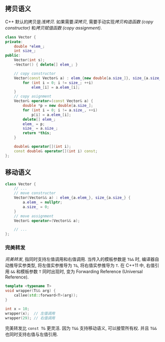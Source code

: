 

## 拷贝语义

C++ 默认的拷贝是*浅拷贝*. 如果需要*深拷贝*, 需要手动实现*拷贝构造函数 (copy constructor)* 和*拷贝赋值函数 (copy assignment)*.

```cpp
class Vector {
private:
	double *elem_;
	int size_;
public:
	Vector(int s);
	~Vector() { delete[] elem_; }

	// copy constructor
	Vector(const Vector& a) : elem_{new double[a.size_]}, size_{a.size_} {
		for (int i = 0; i != size_; ++i)
			elem_[i] = a.elem_[i];
	}
	// copy asignment 
	Vector& operator=(const Vector& a) {
		double *p = new double[a.size_];
		for (int i = 0; i != a.size_, ++i)
			p[i] = a.elem_[i];
		delete[] elem_;
		elem_ = p;
		size_ = a.size_;
		return *this;
	}

	double& operator[](int i);
	const double& operator[](int i) const;
};
```

## 移动语义

```cpp
class Vector {
	// ...
	// move constructor
	Vector(Vector&& a) : elem_{a.elem_}, size_{a.size_} {
		a.elem_ = nullptr;
		a.size_ = 0;
	}
	// move assignment
	Vector& operator=(Vector&& a);

	// ...
};
```

### 完美转发

*完美转发*, 指同时支持左值调用和右值调用. 当传入的模板参数是 `T&&` 时, 编译器自动推导实参类型, 将左值实参推导为 `T&`, 将右值实参推导为 `T`. 在 C++11 中, 右值引用 `&&` 和模板参数 `T` 同时出现时, 变为 Forwarding Reference (Universal Reference). 

```cpp 
template <typename T>
void wrapper(T&& arg) {
	callee(std::forward<T>(arg));
}

int x = 10;
wrapper(x);  // 左值调用
wrapper(29); // 右值调用
```

完美转发比 `const T&` 更灵活. 因为 `T&&` 支持移动语义, 可以接管所有权. 并且 `T&&` 也同时支持右值与左值引用.